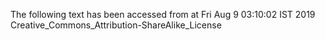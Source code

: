 The following text has been accessed from at Fri Aug 9 03:10:02 IST 2019
Creative_Commons_Attribution-ShareAlike_License

